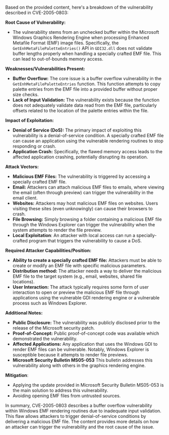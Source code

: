 Based on the provided content, here's a breakdown of the vulnerability described in CVE-2005-0803:

**Root Cause of Vulnerability:**

*   The vulnerability stems from an unchecked buffer within the Microsoft Windows Graphics Rendering Engine when processing Enhanced Metafile Format (EMF) image files. Specifically, the `GetEnhMetaFilePaletteEntries()` API in `GDI32.dll` does not validate buffer lengths properly when handling a specially crafted EMF file. This can lead to out-of-bounds memory access.

**Weaknesses/Vulnerabilities Present:**

*   **Buffer Overflow:** The core issue is a buffer overflow vulnerability in the `GetEnhMetaFilePaletteEntries` function. This function attempts to copy palette entries from the EMF file into a provided buffer without proper size checks.
*   **Lack of Input Validation:** The vulnerability exists because the function does not adequately validate data read from the EMF file, particularly offsets related to the location of the palette entries within the file.

**Impact of Exploitation:**

*   **Denial of Service (DoS):** The primary impact of exploiting this vulnerability is a denial-of-service condition. A specially crafted EMF file can cause an application using the vulnerable rendering routines to stop responding or crash.
*   **Application Crash:** Specifically, the flawed memory access leads to the affected application crashing, potentially disrupting its operation.

**Attack Vectors:**

*   **Malicious EMF Files:** The vulnerability is triggered by accessing a specially crafted EMF file.
*   **Email:** Attackers can attach malicious EMF files to emails, where viewing the email (often through preview) can trigger the vulnerability in the email client.
*  **Websites:** Attackers may host malicious EMF files on websites. Users visiting these sites (even unknowingly) can cause their browsers to crash.
*   **File Browsing:** Simply browsing a folder containing a malicious EMF file through the Windows Explorer can trigger the vulnerability when the system attempts to render the file preview.
* **Local Exploitation**: An attacker with local access can run a specially-crafted program that triggers the vulnerability to cause a DoS.

**Required Attacker Capabilities/Position:**

*   **Ability to create a specially crafted EMF file:** Attackers must be able to create or modify an EMF file with specific malicious parameters.
*   **Distribution method:** The attacker needs a way to deliver the malicious EMF file to the target system (e.g., email, websites, shared file locations).
*   **User Interaction:** The attack typically requires some form of user interaction to open or preview the malicious EMF file through applications using the vulnerable GDI rendering engine or a vulnerable process such as Windows Explorer.

**Additional Notes:**

*   **Public Disclosure:** The vulnerability was publicly disclosed prior to the release of the Microsoft security patch.
*  **Proof-of-Concept:** Public proof-of-concept code was available which demonstrated the vulnerability.
*   **Affected Applications:** Any application that uses the Windows GDI to render EMF files can be vulnerable. Notably, Windows Explorer is susceptible because it attempts to render file previews.
*   **Microsoft Security Bulletin MS05-053** This bulletin addresses this vulnerability along with others in the graphics rendering engine.

**Mitigation**:

* Applying the update provided in Microsoft Security Bulletin MS05-053 is the main solution to address this vulnerability.
* Avoiding opening EMF files from untrusted sources.

In summary, CVE-2005-0803 describes a buffer overflow vulnerability within Windows EMF rendering routines due to inadequate input validation. This flaw allows attackers to trigger denial-of-service conditions by delivering a malicious EMF file. The content provides more details on how an attacker can trigger the vulnerability and the root cause of the issue.